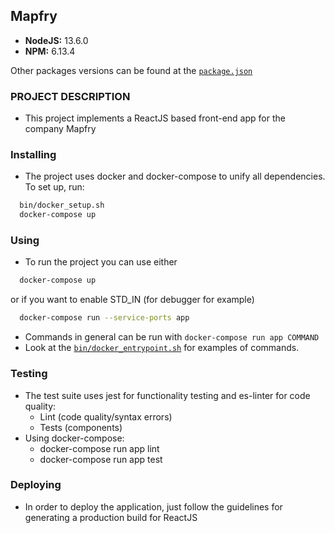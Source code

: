 ## Mapfry

- **NodeJS:** 13.6.0
- **NPM:** 6.13.4

Other packages versions can be found at the [```package.json```](package.json)

### PROJECT DESCRIPTION
- This project implements a ReactJS based front-end app for the company Mapfry

### Installing
- The project uses docker and docker-compose to unify all dependencies. To set up, run:
``` bash
  bin/docker_setup.sh
  docker-compose up
```

### Using
- To run the project you can use either
``` bash
  docker-compose up
```
or if you want to enable STD_IN (for debugger for example)
``` bash
  docker-compose run --service-ports app
```
- Commands in general can be run with ```docker-compose run app COMMAND```
- Look at the [```bin/docker_entrypoint.sh```](bin/docker_entrypoint.sh) for examples of commands.


### Testing
- The test suite uses jest for functionality testing and es-linter for code quality:
  - Lint (code quality/syntax errors)
  - Tests (components)
- Using docker-compose:
  - docker-compose run app lint
  - docker-compose run app test

### Deploying
- In order to deploy the application, just follow the guidelines for generating a production build for ReactJS
